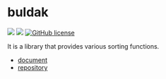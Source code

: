 # buldak

![](https://img.shields.io/badge/language-Rust-red) ![](https://img.shields.io/badge/version-0.15-0-brightgreen) [![GitHub license](https://img.shields.io/badge/license-MIT-blue.svg)](https://github.com/myyrakle/buldak/blob/master/LICENSE)

It is a library that provides various sorting functions.

-   [document](https://docs.rs/buldak)
-   [repository](https://github.com/myyrakle/buldak)
